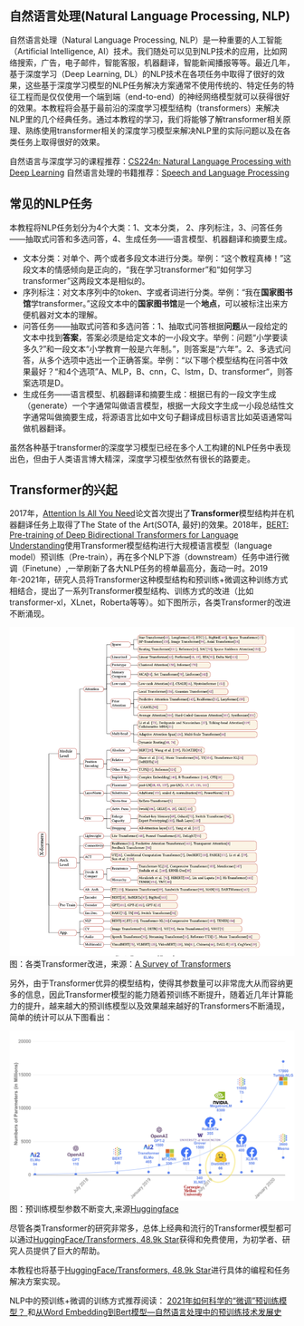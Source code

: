 ## 自然语言处理(Natural Language Processing, NLP)
自然语言处理（Natural Language Processing, NLP）是一种重要的人工智能（Artificial Intelligence, AI）技术。我们随处可以见到NLP技术的应用，比如网络搜索，广告，电子邮件，智能客服，机器翻译，智能新闻播报等等。最近几年，基于深度学习（Deep Learning, DL）的NLP技术在各项任务中取得了很好的效果，这些基于深度学习模型的NLP任务解决方案通常不使用传统的、特定任务的特征工程而是仅仅使用一个端到端（end-to-end）的神经网络模型就可以获得很好的效果。本教程将会基于最前沿的深度学习模型结构（transformers）来解决NLP里的几个经典任务。通过本教程的学习，我们将能够了解transformer相关原理、熟练使用transformer相关的深度学习模型来解决NLP里的实际问题以及在各类任务上取得很好的效果。

自然语言与深度学习的课程推荐：[CS224n: Natural Language Processing with Deep Learning](http://web.stanford.edu/class/cs224n/)
自然语言处理的书籍推荐：[Speech and Language Processing](https://web.stanford.edu/~jurafsky/slp3/)

## 常见的NLP任务
本教程将NLP任务划分为4个大类：1、文本分类， 2、序列标注，3、问答任务——抽取式问答和多选问答，4、生成任务——语言模型、机器翻译和摘要生成。

* 文本分类：对单个、两个或者多段文本进行分类。举例：“这个教程真棒！”这段文本的情感倾向是正向的，“我在学习transformer”和“如何学习transformer”这两段文本是相似的。
* 序列标注：对文本序列中的token、字或者词进行分类。举例：“我在**国家图书馆**学transformer。”这段文本中的**国家图书馆**是一个**地点**，可以被标注出来方便机器对文本的理解。
* 问答任务——抽取式问答和多选问答：1、抽取式问答根据**问题**从一段给定的文本中找到**答案**，答案必须是给定文本的一小段文字。举例：问题“小学要读多久?”和一段文本“小学教育一般是六年制。”，则答案是“六年”。2、多选式问答，从多个选项中选出一个正确答案。举例：“以下哪个模型结构在问答中效果最好？“和4个选项”A、MLP，B、cnn，C、lstm，D、transformer“，则答案选项是D。
* 生成任务——语言模型、机器翻译和摘要生成：根据已有的一段文字生成（generate）一个字通常叫做语言模型，根据一大段文字生成一小段总结性文字通常叫做摘要生成，将源语言比如中文句子翻译成目标语言比如英语通常叫做机器翻译。

虽然各种基于transformer的深度学习模型已经在多个人工构建的NLP任务中表现出色，但由于人类语言博大精深，深度学习模型依然有很长的路要走。

## Transformer的兴起

2017年，[Attention Is All You Need](https://arxiv.org/pdf/1706.03762.pdf)论文首次提出了**Transformer**模型结构并在机器翻译任务上取得了The State of the Art(SOTA, 最好)的效果。2018年，[BERT: Pre-training of Deep Bidirectional Transformers for
Language Understanding](https://arxiv.org/pdf/1810.04805.pdf)使用Transformer模型结构进行大规模语言模型（language model）预训练（Pre-train），再在多个NLP下游（downstream）任务中进行微调（Finetune）,一举刷新了各大NLP任务的榜单最高分，轰动一时。2019年-2021年，研究人员将Transformer这种模型结构和预训练+微调这种训练方式相结合，提出了一系列Transformer模型结构、训练方式的改进（比如transformer-xl，XLnet，Roberta等等）。如下图所示，各类Transformer的改进不断涌现。

![放在一起](./pictures/1-x-formers.png)图：各类Transformer改进，来源：[A Survey of Transformers](https://arxiv.org/pdf/2106.04554.pdf)

另外，由于Transformer优异的模型结构，使得其参数量可以非常庞大从而容纳更多的信息，因此Transformer模型的能力随着预训练不断提升，随着近几年计算能力的提升，越来越大的预训练模型以及效果越来越好的Transformers不断涌现，简单的统计可以从下图看出：

![模型参数不断变大](./pictures/2-model_parameters.png) 图：预训练模型参数不断变大,来源[Huggingface](https://huggingface.co/course/chapter1/4?fw=pt)


尽管各类Transformer的研究非常多，总体上经典和流行的Transformer模型都可以通过[HuggingFace/Transformers, 48.9k Star](https://github.com/huggingface/transformers)获得和免费使用，为初学者、研究人员提供了巨大的帮助。

本教程也将基于[HuggingFace/Transformers, 48.9k Star](https://github.com/huggingface/transformers)进行具体的编程和任务解决方案实现。

NLP中的预训练+微调的训练方式推荐阅读：
[2021年如何科学的“微调”预训练模型？
](https://zhuanlan.zhihu.com/p/363802308)和[从Word Embedding到Bert模型—自然语言处理中的预训练技术发展史](https://zhuanlan.zhihu.com/p/49271699)













